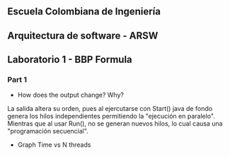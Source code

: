 ## Escuela Colombiana de Ingeniería
## Arquitectura de software - ARSW
## Laboratorio 1 - BBP Formula
### Part 1
* How does the output change? Why?

La salida altera su orden, pues al ejercutarse con Start() java de fondo genera los hilos independientes permitiendo la "ejecución en paralelo". Mientras que al usar Run(), no se generan nuevos hilos, lo cual causa una "programación secuencial".


* Graph Time vs N threads
